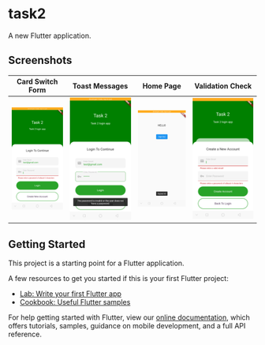 # task2

A new Flutter application.

## Screenshots

Card Switch Form         |  Toast Messages        | Home Page          |  Validation Check
:-------------------------:|:-------------------------:|:-------------------------:|:-------------------------:
![](https://github.com/Gautam-Goyal/Tasks/blob/master/Screenshot_2021-07-13-01-03-09-27.png)  |  ![](https://github.com/Gautam-Goyal/Tasks/blob/master/Screenshot_2021-07-13-01-08-38-49.png) |![](https://github.com/Gautam-Goyal/Tasks/blob/master/Screenshot_2021-07-13-01-08-49-20.png)  |  ![](https://github.com/Gautam-Goyal/Tasks/blob/master/Screenshot_2021-07-13-01-10-01-24.png)

## Getting Started

This project is a starting point for a Flutter application.

A few resources to get you started if this is your first Flutter project:

- [Lab: Write your first Flutter app](https://flutter.dev/docs/get-started/codelab)
- [Cookbook: Useful Flutter samples](https://flutter.dev/docs/cookbook)

For help getting started with Flutter, view our
[online documentation](https://flutter.dev/docs), which offers tutorials,
samples, guidance on mobile development, and a full API reference.


